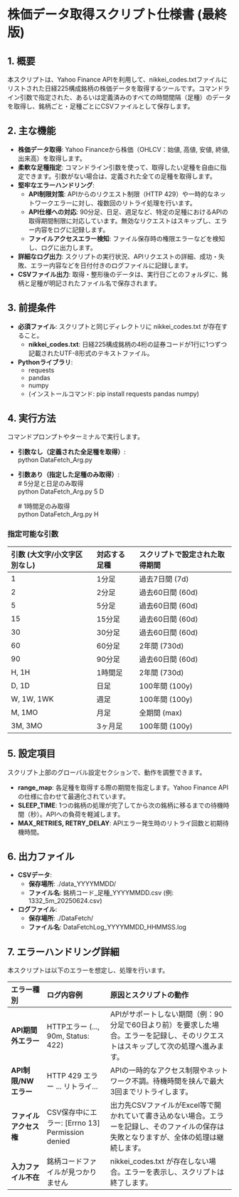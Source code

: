 # **株価データ取得スクリプト仕様書 (最終版)**

## **1\. 概要**

本スクリプトは、Yahoo Finance APIを利用して、nikkei\_codes.txtファイルにリストされた日経225構成銘柄の株価データを取得するツールです。コマンドライン引数で指定された、あるいは定義済みのすべての時間間隔（足種）のデータを取得し、銘柄ごと・足種ごとにCSVファイルとして保存します。

## **2\. 主な機能**

* **株価データ取得**: Yahoo Financeから株価（OHLCV：始値, 高値, 安値, 終値, 出来高）を取得します。  
* **柔軟な足種指定**: コマンドライン引数を使って、取得したい足種を自由に指定できます。引数がない場合は、定義された全ての足種を取得します。  
* **堅牢なエラーハンドリング**:  
  * **API制限対策**: APIからのリクエスト制限（HTTP 429）や一時的なネットワークエラーに対し、複数回のリトライ処理を行います。  
  * **API仕様への対応**: 90分足、日足、週足など、特定の足種におけるAPIの取得期間制限に対応しています。無効なリクエストはスキップし、エラー内容をログに記録します。  
  * **ファイルアクセスエラー検知**: ファイル保存時の権限エラーなどを検知し、ログに出力します。  
* **詳細なログ出力**: スクリプトの実行状況、APIリクエストの詳細、成功・失敗、エラー内容などを日付付きのログファイルに記録します。  
* **CSVファイル出力**: 取得・整形後のデータは、実行日ごとのフォルダに、銘柄と足種が明記されたファイル名で保存されます。

## **3\. 前提条件**

* **必須ファイル**: スクリプトと同じディレクトリに nikkei\_codes.txt が存在すること。  
  * **nikkei\_codes.txt**: 日経225構成銘柄の4桁の証券コードが1行に1つずつ記載されたUTF-8形式のテキストファイル。  
* **Pythonライブラリ**:  
  * requests  
  * pandas  
  * numpy  
  * (インストールコマンド: pip install requests pandas numpy)

## **4\. 実行方法**

コマンドプロンプトやターミナルで実行します。

* **引数なし（定義された全足種を取得）**:  
  python DataFetch\_Arg.py

* **引数あり（指定した足種のみ取得）**:  
  \# 5分足と日足のみ取得  
  python DataFetch\_Arg.py 5 D

  \# 1時間足のみ取得  
  python DataFetch\_Arg.py H

### **指定可能な引数**

| 引数 (大文字/小文字区別なし) | 対応する足種 | スクリプトで設定された取得期間 |
| :---- | :---- | :---- |
| 1 | 1分足 | 過去7日間 (7d) |
| 2 | 2分足 | 過去60日間 (60d) |
| 5 | 5分足 | 過去60日間 (60d) |
| 15 | 15分足 | 過去60日間 (60d) |
| 30 | 30分足 | 過去60日間 (60d) |
| 60 | 60分足 | 2年間 (730d) |
| 90 | 90分足 | 過去60日間 (60d) |
| H, 1H | 1時間足 | 2年間 (730d) |
| D, 1D | 日足 | 100年間 (100y) |
| W, 1W, 1WK | 週足 | 100年間 (100y) |
| M, 1MO | 月足 | 全期間 (max) |
| 3M, 3MO | 3ヶ月足 | 100年間 (100y) |

## **5\. 設定項目**

スクリプト上部のグローバル設定セクションで、動作を調整できます。

* **range\_map**: 各足種を取得する際の期間を指定します。Yahoo Finance APIの仕様に合わせて最適化されています。  
* **SLEEP\_TIME**: 1つの銘柄の処理が完了してから次の銘柄に移るまでの待機時間（秒）。APIへの負荷を軽減します。  
* **MAX\_RETRIES, RETRY\_DELAY**: APIエラー発生時のリトライ回数と初期待機時間。

## **6\. 出力ファイル**

* **CSVデータ**:  
  * **保存場所**: ./data\_YYYYMMDD/  
  * **ファイル名**: 銘柄コード\_足種\_YYYYMMDD.csv (例: 1332\_5m\_20250624.csv)  
* **ログファイル**:  
  * **保存場所**: ./DataFetch/  
  * **ファイル名**: DataFetchLog\_YYYYMMDD\_HHMMSS.log

## **7\. エラーハンドリング詳細**

本スクリプトは以下のエラーを想定し、処理を行います。

| エラー種別 | ログ内容例 | 原因とスクリプトの動作 |
| :---- | :---- | :---- |
| **API期間外エラー** | HTTPエラー (..., 90m, Status: 422\) | APIがサポートしない期間（例：90分足で60日より前）を要求した場合。エラーを記録し、そのリクエストはスキップして次の処理へ進みます。 |
| **API制限/NWエラー** | HTTP 429 エラー ... リトライ... | APIの一時的なアクセス制限やネットワーク不調。待機時間を挟んで最大3回までリトライします。 |
| **ファイルアクセス権** | CSV保存中にエラー: \[Errno 13\] Permission denied | 出力先CSVファイルがExcel等で開かれていて書き込めない場合。エラーを記録し、そのファイルの保存は失敗となりますが、全体の処理は継続します。 |
| **入力ファイル不在** | 銘柄コードファイルが見つかりません | nikkei\_codes.txt が存在しない場合。エラーを表示し、スクリプトは終了します。 |

